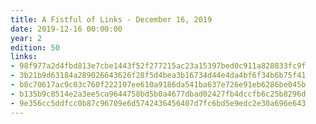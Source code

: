 ```yaml
---
title: A Fistful of Links - December 16, 2019
date: 2019-12-16 00:00:00
year: 2
edition: 50
links:
- 98f977a2d4fbd813e7cbe1443f52f277215ac23a15397bed0c911a828833fc9f
- 3b21b9d63184a289026643626f28f5d4bea3b16734d44e4da4bf6f34b6b75f41
- b8c70617ac9c03c760f222107ee610a9186da541ba637e726e91eb6286be045b
- b135b9c8514e2a3ee5ca9644758bd5b0a4677dbad02427fb4dccfb6c25b8296d
- 9e356cc5ddfcc0b87c96709e6d5742436456407d7fc6bd5e9edc2e30a696e643
---
```

